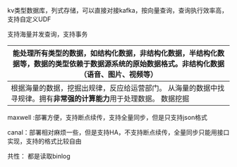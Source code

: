 kv类型数据库，列式存储，可以直接对接kafka，按向量查询，查询执行效率高，支持自定义UDF

支持海量并发查询，支持事务









| 能处理所有类型的数据，如结构化数据，非结构化数据，半结构化数据等，数据的类型依赖于数据源系统的原始数据格式。非结构化数据（语音、图片、视频等） |
| ------------------------------------------------------------ |
| 根据海量的数据，挖掘出规律，反应给运营部门。  从海量的数据中找寻规律。拥有**非常强的计算能力**用于处理数据。  数据挖掘 |





maxwell :部署方便，支持断点续传，支持全量同步，但是只支持json格式

canal：部署相对麻烦一些，但是支持HA，不支持断点续传，全量同步只能用接口实现，支持的格式比较自由

共性： 都是读取binlog